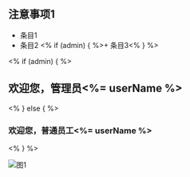 ## 注意事项1
 + 条目1
 + 条目2
 <% if (admin) { %>+ 条目3<% } %>

<% if (admin) { %>
<h2>欢迎您，管理员<%= userName %></h2>
<% } else { %>
<h3> 欢迎您，普通员工<%= userName %> </h3>
<% } %>    

![图1](./static/1.png)